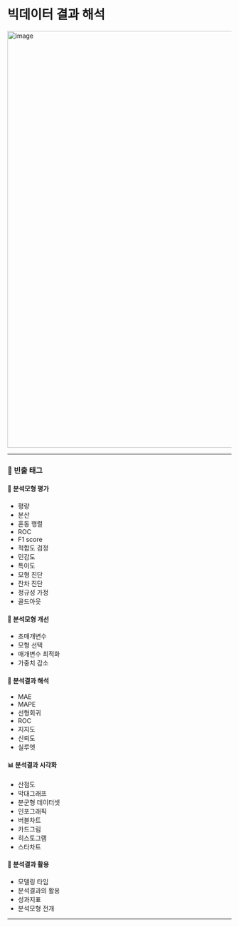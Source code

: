 # 빅데이터 결과 해석
<img width="740" height="935" alt="image" src="https://github.com/user-attachments/assets/9f4cc564-23e2-43a3-a65e-3cb67cac31df" />

---

### 📌 빈출 태그

#### 📏 분석모형 평가
- 평량  
- 분산  
- 혼동 행렬  
- ROC  
- F1 score  
- 적합도 검정  
- 민감도  
- 특이도  
- 모형 진단  
- 잔차 진단  
- 정규성 가정  
- 골드아웃  

#### 🔧 분석모형 개선
- 초매개변수  
- 모형 선택  
- 매개변수 최적화  
- 가중치 감소  

#### 🧾 분석결과 해석
- MAE  
- MAPE  
- 선형회귀  
- ROC  
- 지지도  
- 신뢰도  
- 실루엣  

#### 📊 분석결과 시각화
- 산점도  
- 막대그래프  
- 분군형 데이터셋  
- 인포그래픽  
- 버블차트  
- 카드그림  
- 히스토그램  
- 스타차트  

#### 🧠 분석결과 활용
- 모델링 타임  
- 분석결과의 활용  
- 성과지표  
- 분석모형 전개  

---

